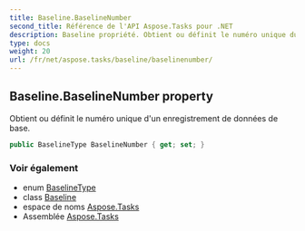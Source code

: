 ```yaml
---
title: Baseline.BaselineNumber
second_title: Référence de l'API Aspose.Tasks pour .NET
description: Baseline propriété. Obtient ou définit le numéro unique dun enregistrement de données de base.
type: docs
weight: 20
url: /fr/net/aspose.tasks/baseline/baselinenumber/
---
```

## Baseline.BaselineNumber property

Obtient ou définit le numéro unique d'un enregistrement de données de base.

```csharp
public BaselineType BaselineNumber { get; set; }
```

### Voir également

* enum [BaselineType](../../baselinetype/)
* class [Baseline](../)
* espace de noms [Aspose.Tasks](../../baseline/)
* Assemblée [Aspose.Tasks](../../../)


